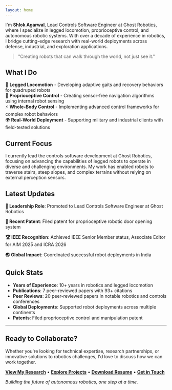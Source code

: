 ```yaml
---
layout: home
---
```


I'm **Shlok Agarwal**, Lead Controls Software Engineer at Ghost Robotics, where I specialize in legged locomotion, proprioceptive control, and autonomous robotic systems. With over a decade of experience in robotics, I bridge cutting-edge research with real-world deployments across defense, industrial, and exploration applications.

> "Creating robots that can walk through the world, not just see it."

## What I Do

🦾 **Legged Locomotion** - Developing adaptive gaits and recovery behaviors for quadruped robots  
🧠 **Proprioceptive Control** - Creating sensor-free navigation algorithms using internal robot sensing  
⚡ **Whole-Body Control** - Implementing advanced control frameworks for complex robot behaviors  
🌍 **Real-World Deployment** - Supporting military and industrial clients with field-tested solutions  

## Current Focus

I currently lead the controls software development at Ghost Robotics, focusing on advancing the capabilities of legged robots to operate in diverse and challenging environments. My work has enabled robots to traverse stairs, steep slopes, and complex terrains without relying on external perception sensors.

## Latest Updates

**🚀 Leadership Role**: Promoted to Lead Controls Software Engineer at Ghost Robotics

**📝 Recent Patent**: Filed patent for proprioceptive robotic door opening system

**🏆 IEEE Recognition**: Achieved IEEE Senior Member status, Associate Editor for AIM 2025 and ICRA 2026

**🌏 Global Impact**: Coordinated successful robot deployments in India

## Quick Stats

- **Years of Experience**: 10+ years in robotics and legged locomotion
- **Publications**: 7 peer-reviewed papers with 93+ citations
- **Peer Reviews**: 20 peer-reviewed papers in notable robotics and controls conferences
- **Global Deployments**: Supported robot deployments across multiple continents
- **Patents**: Filed proprioceptive control and manipulation patent

---

## Ready to Collaborate?

Whether you're looking for technical expertise, research partnerships, or innovative solutions to robotics challenges, I'd love to discuss how we can work together.

**[View My Research](/research)** • **[Explore Projects](/projects)** • **[Download Resume](/resume)** • **[Get in Touch](/contact)**

*Building the future of autonomous robotics, one step at a time.*